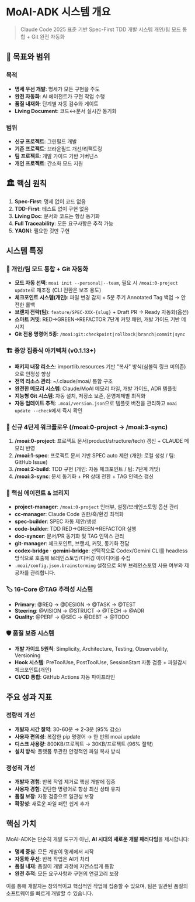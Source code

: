 # MoAI-ADK 시스템 개요

> Claude Code 2025 표준 기반 Spec-First TDD 개발 시스템
> 개인/팀 모드 통합 + Git 완전 자동화

## 🎯 목표와 범위

### 목적

- **명세 우선 개발**: 명세가 모든 구현을 주도
- **완전 자동화**: AI 에이전트가 구현 작업 수행
- **품질 내재화**: 단계별 자동 검수와 게이트
- **Living Document**: 코드↔문서 실시간 동기화

### 범위

- **신규 프로젝트**: 그린필드 개발
- **기존 프로젝트**: 브라운필드 개선/리팩토링
- **팀 프로젝트**: 개발 가이드 기반 거버넌스
- **개인 프로젝트**: 간소화 모드 지원

## 🏛️ 핵심 원칙

1. **Spec-First**: 명세 없이 코드 없음
2. **TDD-First**: 테스트 없이 구현 없음
3. **Living Doc**: 문서와 코드는 항상 동기화
4. **Full Traceability**: 모든 요구사항은 추적 가능
5. **YAGNI**: 필요한 것만 구현

## 시스템 특징

### 🤖 개인/팀 모드 통합 + Git 자동화
- **모드 자동 선택**: `moai init --personal|--team`, 필요 시 `/moai:0-project update`로 재조정 (CLI 전환은 보조 용도)
- **체크포인트 시스템(개인)**: 파일 변경 감지 + 5분 주기 Annotated Tag 백업 → 안전한 롤백
- **브랜치 전략(팀)**: `feature/SPEC-XXX-{slug}` + Draft PR → Ready 자동화(옵션)
- **스마트 커밋**: RED→GREEN→REFACTOR 7단계 커밋 패턴, 개발 가이드 기반 메시지
- **Git 전용 명령어 5종**: `/moai:git:checkpoint|rollback|branch|commit|sync`

### 🏗️ 중앙 집중식 아키텍처 (v0.1.13+)
- **패키지 내장 리소스**: importlib.resources 기반 "복사" 방식(심볼릭 링크 미의존)으로 안정성 향상
- **전역 리소스 관리**: ~/.claude/moai/ 통합 구조
- **완전한 메모리 시스템**: Claude/MoAI 메모리 파일, 개발 가이드, ADR 템플릿
- **지능형 Git 시스템**: 자동 설치, 저장소 보존, 운영체제별 최적화
- **자동 업데이트 추적**: `.moai/version.json`으로 템플릿 버전을 관리하고 `moai update --check`에서 즉시 확인

### 🔄 신규 4단계 워크플로우 (/moai:0-project → /moai:3-sync)
1. **/moai:0-project**: 프로젝트 문서(product/structure/tech) 갱신 + CLAUDE 메모리 반영
2. **/moai:1-spec**: 프로젝트 문서 기반 SPEC auto 제안 (개인: 로컬 생성 / 팀: GitHub Issue)
3. **/moai:2-build**: TDD 구현 (개인: 자동 체크포인트 / 팀: 7단계 커밋)
4. **/moai:3-sync**: 문서 동기화 + PR 상태 전환 + TAG 인덱스 갱신

### 🤖 핵심 에이전트 & 브리지
- **project-manager**: `/moai:0-project` 인터뷰, 설정/브레인스토밍 옵션 관리
- **cc-manager**: Claude Code 권한/훅/환경 최적화
- **spec-builder**: SPEC 자동 제안/생성
- **code-builder**: TDD RED→GREEN→REFACTOR 실행
- **doc-syncer**: 문서/PR 동기화 및 TAG 인덱스 관리
- **git-manager**: 체크포인트, 브랜치, 커밋, 동기화 전담
- **codex-bridge** · **gemini-bridge**: 선택적으로 Codex/Gemini CLI를 headless 방식으로 호출해 브레인스토밍/디버깅 아이디어를 수집
- `.moai/config.json.brainstorming` 설정으로 외부 브레인스토밍 사용 여부와 제공자를 관리합니다.

### 🏷️ 16-Core @TAG 추적성 시스템
- **Primary**: @REQ → @DESIGN → @TASK → @TEST
- **Steering**: @VISION → @STRUCT → @TECH → @ADR
- **Quality**: @PERF → @SEC → @DEBT → @TODO

### 🛡️ 품질 보증 시스템
- **개발 가이드 5원칙**: Simplicity, Architecture, Testing, Observability, Versioning
- **Hook 시스템**: PreToolUse, PostToolUse, SessionStart 자동 검증 + 파일감시 체크포인트(개인)
- **CI/CD 통합**: GitHub Actions 자동 파이프라인

## 주요 성과 지표

### 정량적 개선
- **개발자 시간 절약**: 30-60분 → 2-3분 (95% 감소)
- **사용자 편의성**: 복잡한 pip 명령어 → 한 번의 moai update
- **디스크 사용량**: 800KB/프로젝트 → 30KB/프로젝트 (96% 절약)
- **설치 방식**: 플랫폼 무관한 안정적인 파일 복사 방식

### 정성적 개선
- **개발자 경험**: 반복 작업 제거로 핵심 개발에 집중
- **사용자 경험**: 간단한 명령어로 항상 최신 상태 유지
- **품질 보장**: 자동 검증으로 일관성 보장
- **확장성**: 새로운 파일 패턴 쉽게 추가

## 핵심 가치

MoAI-ADK는 단순히 개발 도구가 아닌, **AI 시대의 새로운 개발 패러다임**을 제시합니다:

- **명세 중심**: 모든 개발이 명세에서 시작
- **자동화 우선**: 반복 작업은 AI가 처리
- **품질 내재**: 품질이 개발 과정에 자연스럽게 통합
- **완전 추적**: 모든 요구사항과 구현의 연결고리 보장

이를 통해 개발자는 창의적이고 핵심적인 작업에 집중할 수 있으며, 팀은 일관된 품질의 소프트웨어를 빠르게 개발할 수 있습니다.
